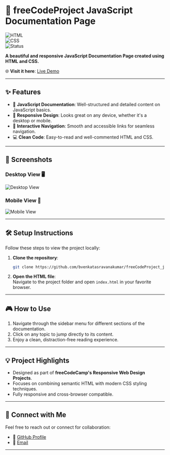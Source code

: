 # 🎨 **freeCodeProject JavaScript Documentation Page**  

![HTML](https://img.shields.io/badge/HTML-5-orange)  
![CSS](https://img.shields.io/badge/CSS-3-blue)  
![Status](https://img.shields.io/badge/Status-Completed-brightgreen)  

**A beautiful and responsive JavaScript Documentation Page created using HTML and CSS.**  

🌐 **Visit it here**: [Live Demo](https://bvenkatasravanakumar.github.io/freeCodeProject_javaScripteDocumentationPage/)

---

## ✨ **Features**

- 📖 **JavaScript Documentation**: Well-structured and detailed content on JavaScript basics.  
- 🎨 **Responsive Design**: Looks great on any device, whether it's a desktop or mobile.  
- 🌟 **Interactive Navigation**: Smooth and accessible links for seamless navigation.  
- 💻 **Clean Code**: Easy-to-read and well-commented HTML and CSS.  

---

## 📸 **Screenshots**  

### Desktop View 🖥️  
![Desktop View](https://via.placeholder.com/800x400?text=Desktop+Screenshot)

### Mobile View 📱  
![Mobile View](https://via.placeholder.com/400x800?text=Mobile+Screenshot)

---

## 🛠️ **Setup Instructions**

Follow these steps to view the project locally:  

1. **Clone the repository**:  
   ```bash
   git clone https://github.com/bvenkatasravanakumar/freeCodeProject_javaScripteDocumentationPage.git
   ```
   
2. **Open the HTML file**:  
   Navigate to the project folder and open `index.html` in your favorite browser.
---

## 🎮 **How to Use**

1. Navigate through the sidebar menu for different sections of the documentation.  
2. Click on any topic to jump directly to its content.  
3. Enjoy a clean, distraction-free reading experience.  
---

## 💡 **Project Highlights**

- Designed as part of **freeCodeCamp's Responsive Web Design Projects**.  
- Focuses on combining semantic HTML with modern CSS styling techniques.  
- Fully responsive and cross-browser compatible.
---

## 🔗 **Connect with Me**  

Feel free to reach out or connect for collaboration:  

- 💼 [GitHub Profile](https://github.com/bvenkatasravanakumar)  
- 📧 [Email](mailto:venkatsravankumar2001@gmail.com)  
---
